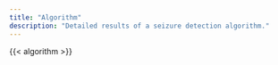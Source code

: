 ```yaml
---
title: "Algorithm"
description: "Detailed results of a seizure detection algorithm."
---
```


{{< algorithm >}}
